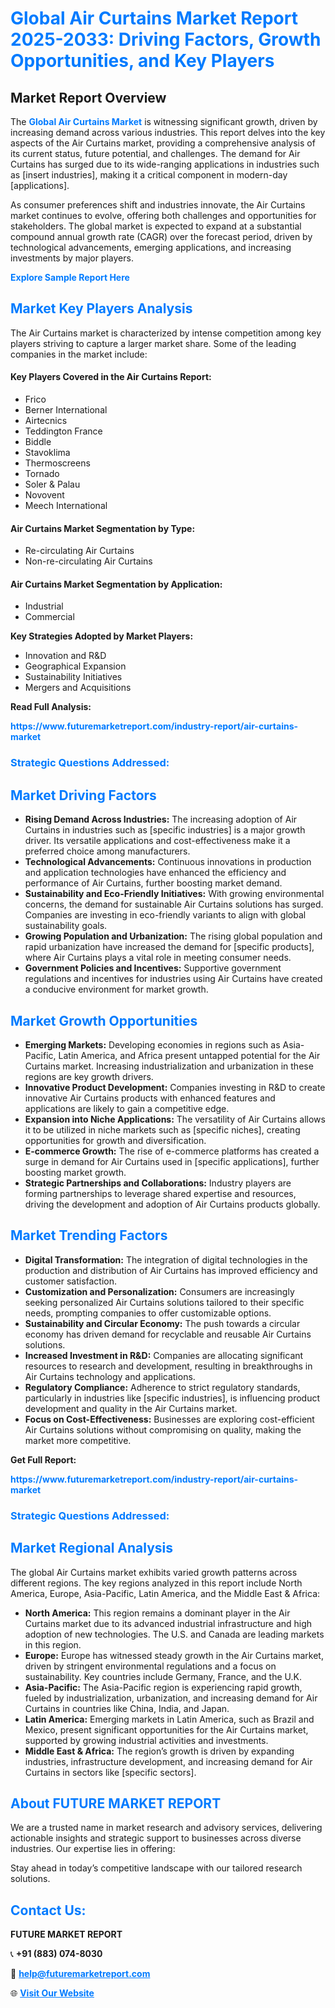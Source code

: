<h1 style="color: #007BFF;">Global Air Curtains Market Report 2025-2033: Driving Factors, Growth Opportunities, and Key Players</h1>

<section id="overview">
<h2>Market Report Overview</h2>
<p>The <a href="https://www.futuremarketreport.com/industry-report/air-curtains-market" style="color: #007BFF; text-decoration: none;"><strong>Global Air Curtains Market</strong></a> is witnessing significant growth, driven by increasing demand across various industries. This report delves into the key aspects of the Air Curtains market, providing a comprehensive analysis of its current status, future potential, and challenges. The demand for Air Curtains has surged due to its wide-ranging applications in industries such as [insert industries], making it a critical component in modern-day [applications].</p>
<p>As consumer preferences shift and industries innovate, the Air Curtains market continues to evolve, offering both challenges and opportunities for stakeholders. The global market is expected to expand at a substantial compound annual growth rate (CAGR) over the forecast period, driven by technological advancements, emerging applications, and increasing investments by major players.</p>
</section>

<section id="overview">
<p><a href="https://www.futuremarketreport.com/request-sample/reportId=42343" style="color: #007BFF; text-decoration: none;"><strong>Explore Sample Report Here</strong></a></p>
</section>

<section id="key-players">
<h2 style="color: #007BFF;">Market Key Players Analysis</h2>
<p>The Air Curtains market is characterized by intense competition among key players striving to capture a larger market share. Some of the leading companies in the market include:</p>
<h4>Key Players Covered in the Air Curtains Report:</h4>
<ul><li>Frico</li><li>Berner International</li><li>Airtecnics</li><li>Teddington France</li><li>Biddle</li><li>Stavoklima</li><li>Thermoscreens</li><li>Tornado</li><li>Soler &amp; Palau</li><li>Novovent</li><li>Meech International</li></ul>
<h4>Air Curtains Market Segmentation by Type:</h4>
<ul><li>Re-circulating Air Curtains</li><li>Non-re-circulating Air Curtains</li></ul>

<h4>Air Curtains Market Segmentation by Application:</h4>
<ul><li>Industrial</li><li>Commercial</li></ul>
<p><strong>Key Strategies Adopted by Market Players:</strong></p>
<ul>
<li>Innovation and R&D</li>
<li>Geographical Expansion</li>
<li>Sustainability Initiatives</li>
<li>Mergers and Acquisitions</li>
</ul>
</section>

<section>
<p><strong>Read Full Analysis: </strong></p><a href="https://www.futuremarketreport.com/industry-report/air-curtains-market" style="color: #007BFF; text-decoration: none;"><strong>https://www.futuremarketreport.com/industry-report/air-curtains-market</strong></a>
<h3 style="color: #007BFF;">Strategic Questions Addressed:</h3>
</section>

<section id="driving-factors">
<h2 style="color: #007BFF;">Market Driving Factors</h2>
<ul>
<li><strong>Rising Demand Across Industries:</strong> The increasing adoption of Air Curtains in industries such as [specific industries] is a major growth driver. Its versatile applications and cost-effectiveness make it a preferred choice among manufacturers.</li>
<li><strong>Technological Advancements:</strong> Continuous innovations in production and application technologies have enhanced the efficiency and performance of Air Curtains, further boosting market demand.</li>
<li><strong>Sustainability and Eco-Friendly Initiatives:</strong> With growing environmental concerns, the demand for sustainable Air Curtains solutions has surged. Companies are investing in eco-friendly variants to align with global sustainability goals.</li>
<li><strong>Growing Population and Urbanization:</strong> The rising global population and rapid urbanization have increased the demand for [specific products], where Air Curtains plays a vital role in meeting consumer needs.</li>
<li><strong>Government Policies and Incentives:</strong> Supportive government regulations and incentives for industries using Air Curtains have created a conducive environment for market growth.</li>
</ul>
</section>

<section id="growth-opportunities">
<h2 style="color: #007BFF;">Market Growth Opportunities</h2>
<ul>
<li><strong>Emerging Markets:</strong> Developing economies in regions such as Asia-Pacific, Latin America, and Africa present untapped potential for the Air Curtains market. Increasing industrialization and urbanization in these regions are key growth drivers.</li>
<li><strong>Innovative Product Development:</strong> Companies investing in R&D to create innovative Air Curtains products with enhanced features and applications are likely to gain a competitive edge.</li>
<li><strong>Expansion into Niche Applications:</strong> The versatility of Air Curtains allows it to be utilized in niche markets such as [specific niches], creating opportunities for growth and diversification.</li>
<li><strong>E-commerce Growth:</strong> The rise of e-commerce platforms has created a surge in demand for Air Curtains used in [specific applications], further boosting market growth.</li>
<li><strong>Strategic Partnerships and Collaborations:</strong> Industry players are forming partnerships to leverage shared expertise and resources, driving the development and adoption of Air Curtains products globally.</li>
</ul>
</section>

<section id="trending-factors">
<h2 style="color: #007BFF;">Market Trending Factors</h2>
<ul>
<li><strong>Digital Transformation:</strong> The integration of digital technologies in the production and distribution of Air Curtains has improved efficiency and customer satisfaction.</li>
<li><strong>Customization and Personalization:</strong> Consumers are increasingly seeking personalized Air Curtains solutions tailored to their specific needs, prompting companies to offer customizable options.</li>
<li><strong>Sustainability and Circular Economy:</strong> The push towards a circular economy has driven demand for recyclable and reusable Air Curtains solutions.</li>
<li><strong>Increased Investment in R&D:</strong> Companies are allocating significant resources to research and development, resulting in breakthroughs in Air Curtains technology and applications.</li>
<li><strong>Regulatory Compliance:</strong> Adherence to strict regulatory standards, particularly in industries like [specific industries], is influencing product development and quality in the Air Curtains market.</li>
<li><strong>Focus on Cost-Effectiveness:</strong> Businesses are exploring cost-efficient Air Curtains solutions without compromising on quality, making the market more competitive.</li>
</ul>
</section>

<section>
<p><strong>Get Full Report: </strong></p><a href="https://www.futuremarketreport.com/industry-report/air-curtains-market" style="color: #007BFF; text-decoration: none;"><strong>https://www.futuremarketreport.com/industry-report/air-curtains-market</strong></a>
<h3 style="color: #007BFF;">Strategic Questions Addressed:</h3>
</section>


<section id="regional-analysis">
<h2 style="color: #007BFF;">Market Regional Analysis</h2>
<p>The global Air Curtains market exhibits varied growth patterns across different regions. The key regions analyzed in this report include North America, Europe, Asia-Pacific, Latin America, and the Middle East & Africa:</p>
<ul>
<li><strong>North America:</strong> This region remains a dominant player in the Air Curtains market due to its advanced industrial infrastructure and high adoption of new technologies. The U.S. and Canada are leading markets in this region.</li>
<li><strong>Europe:</strong> Europe has witnessed steady growth in the Air Curtains market, driven by stringent environmental regulations and a focus on sustainability. Key countries include Germany, France, and the U.K.</li>
<li><strong>Asia-Pacific:</strong> The Asia-Pacific region is experiencing rapid growth, fueled by industrialization, urbanization, and increasing demand for Air Curtains in countries like China, India, and Japan.</li>
<li><strong>Latin America:</strong> Emerging markets in Latin America, such as Brazil and Mexico, present significant opportunities for the Air Curtains market, supported by growing industrial activities and investments.</li>
<li><strong>Middle East & Africa:</strong> The region’s growth is driven by expanding industries, infrastructure development, and increasing demand for Air Curtains in sectors like [specific sectors].</li>
</ul>
</section>

<footer>
<h2 style="color: #007BFF;">About FUTURE MARKET REPORT</h2>
<p>We are a trusted name in market research and advisory services, delivering actionable insights and strategic support to businesses across diverse industries. Our expertise lies in offering:</p>

<p>Stay ahead in today’s competitive landscape with our tailored research solutions.</p>

<h2 style="color: #007BFF;">Contact Us:</h2>
<p><strong>FUTURE MARKET REPORT</strong></p>
<p>📞 <strong>+91 (883) 074-8030</strong></p>
<p>📧 <strong><a href="mailto:help@futuremarketreport.com" style="color: #007BFF;">help@futuremarketreport.com</a></strong></p>
<p>🌐 <strong><a href="https://www.futuremarketreport.com/" style="color: #007BFF;">Visit Our Website</a></strong></p>
</footer>